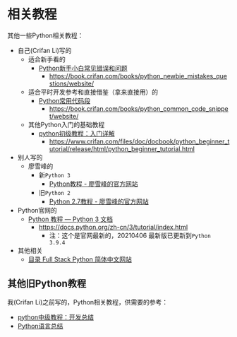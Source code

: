 # 相关教程

其他一些Python相关教程：

* 自己(Crifan Li)写的
  * 适合新手看的
    * [Python新手小白常见错误和问题](https://book.crifan.com/books/python_newbie_mistakes_questions/website/)
      * https://book.crifan.com/books/python_newbie_mistakes_questions/website/
  * 适合平时开发参考和直接借鉴（拿来直接用）的
    * [Python常用代码段](https://book.crifan.com/books/python_common_code_snippet/website/)
      * https://book.crifan.com/books/python_common_code_snippet/website/
  * 其他Python入门的基础教程
    * [python初级教程：入门详解](https://www.crifan.com/files/doc/docbook/python_beginner_tutorial/release/html/python_beginner_tutorial.html)
      * https://www.crifan.com/files/doc/docbook/python_beginner_tutorial/release/html/python_beginner_tutorial.html
* 别人写的
  * 廖雪峰的
    * 新`Python 3`
      * [Python教程 - 廖雪峰的官方网站](https://www.liaoxuefeng.com/wiki/1016959663602400)
    * 旧`Python 2`
      * [Python 2.7教程 - 廖雪峰的官方网站](https://www.liaoxuefeng.com/wiki/897692888725344)
* Python官网的
  * [Python 教程 — Python 3 文档](https://docs.python.org/zh-cn/3/tutorial/index.html)
    * https://docs.python.org/zh-cn/3/tutorial/index.html
      * 注：这个是官网最新的，20210406 最新版已更新到`Python 3.9.4`
* 其他相关
  * [目录 Full Stack Python 简体中文网站](http://fullstackpython.atjiang.com/table-of-contents.html)

## 其他旧Python教程

我(Crifan Li)之前写的，Python相关教程，供需要的参考：

* [python中级教程：开发总结](https://www.crifan.com/files/doc/docbook/python_intermediate_tutorial/release/html/python_intermediate_tutorial.html)
* [Python语言总结](https://www.crifan.com/files/doc/docbook/python_summary/release/html/python_summary.html)

